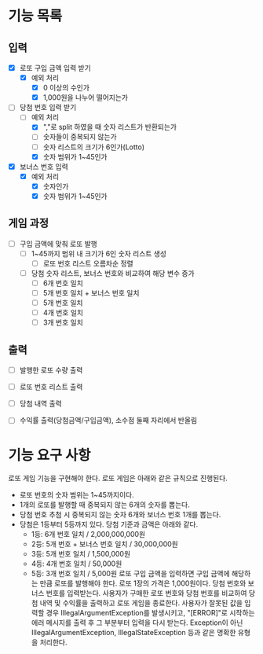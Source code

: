# 기능 목록

## 입력
- [x] 로또 구입 금액 입력 받기
  - [x] 예외 처리
    - [x] 0 이상의 수인가
    - [x] 1,000원을 나누어 떨어지는가
- [ ] 당첨 번호 입력 받기
  - [ ] 예외 처리
    - [x] ","로 split 하였을 때 숫자 리스트가 반환되는가
    - [ ] 숫자들이 중복되지 않는가
    - [ ] 숫자 리스트의 크기가 6인가(Lotto)
    - [x] 숫자 범위가 1~45인가
- [x] 보너스 번호 입력
  - [x] 예외 처리
    - [x] 숫자인가
    - [x] 숫자 범위가 1~45인가

## 게임 과정
- [ ] 구입 금액에 맞춰 로또 발행
  - [ ] 1~45까지 범위 내 크기가 6인 숫자 리스트 생성
    - [ ] 로또 번호 리스트 오름차순 정렬
  - [ ] 당첨 숫자 리스트, 보너스 번호와 비교하여 해당 변수 증가
    - [ ] 6개 번호 일치
    - [ ] 5개 번호 일치 + 보너스 번호 일치
    - [ ] 5개 번호 일치
    - [ ] 4개 번호 일치
    - [ ] 3개 번호 일치

## 출력
- [ ] 발행한 로또 수량 출력
- [ ] 로또 번호 리스트 출력
- [ ] 당첨 내역 출력
- [ ] 수익률 출력(당첨금액/구입금액), 소수점 둘째 자리에서 반올림



# 기능 요구 사항
로또 게임 기능을 구현해야 한다. 로또 게임은 아래와 같은 규칙으로 진행된다.

- 로또 번호의 숫자 범위는 1~45까지이다.
- 1개의 로또를 발행할 때 중복되지 않는 6개의 숫자를 뽑는다.
- 당첨 번호 추첨 시 중복되지 않는 숫자 6개와 보너스 번호 1개를 뽑는다.
- 당첨은 1등부터 5등까지 있다. 당첨 기준과 금액은 아래와 같다.
    - 1등: 6개 번호 일치 / 2,000,000,000원
    - 2등: 5개 번호 + 보너스 번호 일치 / 30,000,000원
    - 3등: 5개 번호 일치 / 1,500,000원
    - 4등: 4개 번호 일치 / 50,000원
    - 5등: 3개 번호 일치 / 5,000원
      로또 구입 금액을 입력하면 구입 금액에 해당하는 만큼 로또를 발행해야 한다.
      로또 1장의 가격은 1,000원이다.
      당첨 번호와 보너스 번호를 입력받는다.
      사용자가 구매한 로또 번호와 당첨 번호를 비교하여 당첨 내역 및 수익률을 출력하고 로또 게임을 종료한다.
      사용자가 잘못된 값을 입력할 경우 IllegalArgumentException를 발생시키고, "[ERROR]"로 시작하는 에러 메시지를 출력 후 그 부분부터 입력을 다시 받는다.
      Exception이 아닌 IllegalArgumentException, IllegalStateException 등과 같은 명확한 유형을 처리한다.

